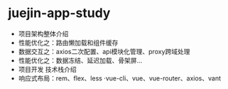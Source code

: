 # juejin-app-study
- 项目架构整体介绍  
- 性能优化之：路由懒加载和组件缓存  
- 数据交互之：axios二次配置、api模块化管理、proxy跨域处理  
- 性能优化之：数据冻结、延迟加载、骨架屏...  
- 项目开发  技术栈介绍  
- 响应式布局：rem、flex、less  ·vue-cli、vue、vue-router、axios、vant
